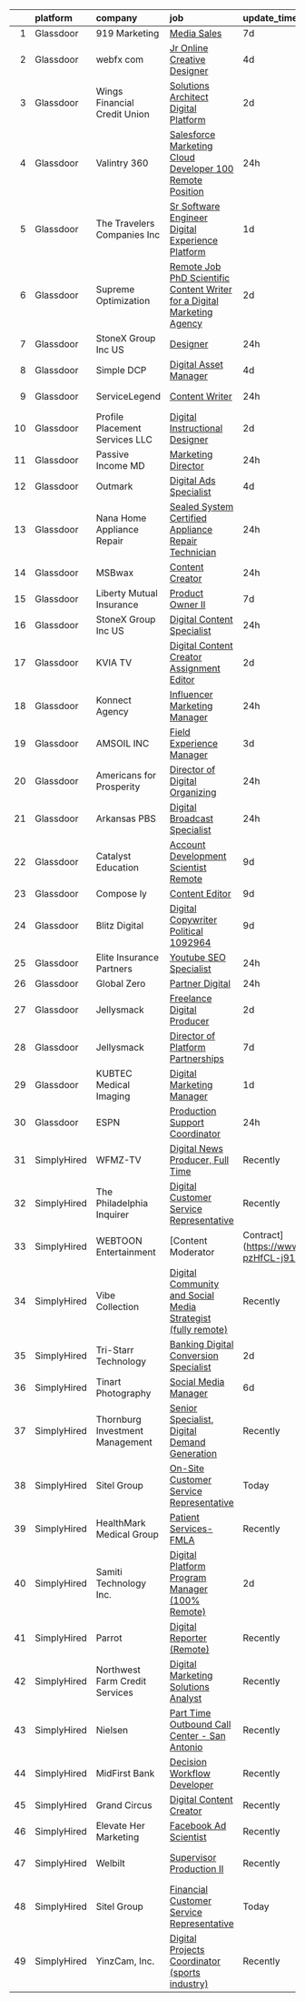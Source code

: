 

|    | platform    | company                         | job                                                                                                                                                                                                                                                                                                                                                                                                                                                                                                                                                                                                                                                                                                                                                                                                                                                                                                                                                                                                                                                                                                                                                                                                                                                                                                                                                                                                                                                                                                                                                                                                                                                                   | update_time   | location                     |
|---:|:------------|:--------------------------------|:----------------------------------------------------------------------------------------------------------------------------------------------------------------------------------------------------------------------------------------------------------------------------------------------------------------------------------------------------------------------------------------------------------------------------------------------------------------------------------------------------------------------------------------------------------------------------------------------------------------------------------------------------------------------------------------------------------------------------------------------------------------------------------------------------------------------------------------------------------------------------------------------------------------------------------------------------------------------------------------------------------------------------------------------------------------------------------------------------------------------------------------------------------------------------------------------------------------------------------------------------------------------------------------------------------------------------------------------------------------------------------------------------------------------------------------------------------------------------------------------------------------------------------------------------------------------------------------------------------------------------------------------------------------------|:--------------|:-----------------------------|
|  1 | Glassdoor   | 919 Marketing                   | [Media Sales](https://www.glassdoor.com/partner/jobListing.htm?pos=128&ao=1110586&s=58&guid=0000018205c5a363b2461792de13aded&src=GD_JOB_AD&t=SR&vt=w&ea=1&cs=1_74c4a0df&cb=1657954215739&jobListingId=1007993236521&cpc=56632219D727AB75&jrtk=3-0-1g82sb9502goa001-1g82sb95hii3l800-bbad91c38b39635e--6NYlbfkN0AS3oPsAAmCngCu4U51_2RxXyfS7TdWOFtWPOafNW52I1dNdvLakPxsxS0Yj2zdtRhxHPKvY5VZDkdcBQNDTcPVaEsJe9csTx-gLV6NcSXXzcVXQrJxSOIzJDvjY8IMbV_wEtzCKVCCtbTNnImvsIH6VRNDqxA9TLr6efQbX3vRYwa8otu0oOQbwzZmEwZDj3BBLe1btzomhXCc75EpfP--Xts9NmwcUgx7nRM6F02q88_0O6PYTz3C5H8fCsHMcJ7et720un0DZmIxDACBuv86-FY96HJkq7JHkwvdTbQ51fkCBImX4H8eB8XXqqWwL6IZU2IRiX-1C6l3KFmfyOCa1mnC-QlKWKI-QqU-htu20RWVi1PbrA9hsmq2VUaXz4JqVK-Xkyf8ekoeC9d_ZTYszqMei-vkZXAWsifL5LASexibY4WF-WZluRiSu16Gok9p4nJEr0b4XZy1WHsSw6GB-cNp9ihCs4w4Xc8s31vm4BS7SsCJM9pi)                                                                                                                                                                                                                                                                                                                                                                                                                                                                                                                                                                                                                                                                                                                                                                                                                                | 7d            | Remote                       |
|  2 | Glassdoor   | webfx com                       | [Jr  Online Creative Designer](https://www.glassdoor.com/partner/jobListing.htm?pos=122&ao=1110586&s=58&guid=0000018205c5a363b2461792de13aded&src=GD_JOB_AD&t=SR&vt=w&ea=1&cs=1_6a317199&cb=1657954215738&jobListingId=1007998523752&cpc=EE7F0D06914A6BE7&jrtk=3-0-1g82sb9502goa001-1g82sb95hii3l800-e3a07e991e3ec309--6NYlbfkN0AA3uNcJ0aeXBAdVd1dUlJvZjHaUXbbC2QUFGJChoFW7xEU327m6es56oflZv-QfBizUJg4GGt5ywcxHip9vEFmnpvEvc6sXWg7ijt1_lVPhx0CSekweNqP21eod5xNQSR5Fy2hfkrfXdJbI2o6SRZK7DOllkYUDO-mEILuesP9HP5zjy-6AZOLt2uK8ykhXyq1gTTd6wznmnkOiIRJd_ZZzfxzDj6-jT4FuK6yQzB2diEkErqFNMb0G25k61SgbsqZKRlm0T-Zlk0AV-AqolEU0rIa4DYVdYg5uykpFncKol_SZzMvj4K0ulbYFgR5NHRD9vXzcRyqBgysc5AigULR6wjnwCINn7aj7RQvc930i9cObqf_9Pqm2ZTorW1YiGA1q_mHBxAxBsjy14V3qJXNPEbw2Wl1rwGq8NftmcY2H4wix2bqcIBdhgQTphpHr8rwLWb59wmn0JkKWgxGKSdt5srDYXR8_Z-5K8pdQ9D2POzTQ4KQy3FBTWj5YNVtqgV3I4GATv4chdZIpyRcY44Nbnkx7AC5_XjRR2oEBNNz7LzyvlfZvT_FwmalzkUBb_w%3D)                                                                                                                                                                                                                                                                                                                                                                                                                                                                                                                                                                                                                                                                                                                                 | 4d            | Harrisburg, PA               |
|  3 | Glassdoor   | Wings Financial Credit Union    | [Solutions Architect  Digital Platform ](https://www.glassdoor.com/partner/jobListing.htm?pos=101&ao=1110586&s=58&guid=0000018205c5a363b2461792de13aded&src=GD_JOB_AD&t=SR&vt=w&cs=1_ccb1a21a&cb=1657954215733&jobListingId=1008002687645&cpc=C323FFEC8BC2DC74&jrtk=3-0-1g82sb9502goa001-1g82sb95hii3l800-3fc35ec95503f3a2--6NYlbfkN0CjEftsIph-AHDJx-SL2XnXxVuHl7SdcUqu9izXBV9rO0o9QHMagPu7BLsYPJ3QfBFBNSru1wfgUfGjdZbkqvg2J5U5JW65E03FuwfPk26rpbKCiTNRE9VYCd_3jVZgWsZQfAfpRnaOyFP6_DsQgPHsvwMEcxIoZGuQ9NhAs8r3duw3paOgHtWTM1VfZfFWW207lBAwozI9X2sOvJsdqHV7DIGGqB-V9l6xUudggUqzeAcza7dExSiHgn3NUmV9JDq5kAl0MXpXraV0HvoXD_xKuI85DvOEzcssgidQ7TUTRmLzVDIQ93rk7BPk0S8eNLpasDOGUJAugsR-mGZKXK2rp0qkCrbzQvRZ2i0bHo2OPhj3xwX-3yVmSn06Trb5U6TIc8OVMGzLB52pYQFSyWPfzzMCJG1NDG9_6MJ-C3xKhL78dVdMYUl079atcJ7SUIa46eihb3yAOfc64d-10EzEAY3a46K1J6Y4AZbtoahQRDpFACHBo6UKw0c3b7dL2Z2FISHzexnXUhWb939Crq9huNzMWA6Z6NhH7d5w2iZ18xnE3woUXyY2WmGJIwK5QgR2xi9DRSPn-fghqyVI7biF6pX267kt_k65snM9W2kuuqWmC22WkqcLho2O95ymlyKWcFL3M9nrUzLfwO_60-3ecMOjqPhlsV_AXaq8OZ9McbI-deUcNAvxr8QTMa4Pj_39HmnqlD_L3Dh6Hr6gjhFoAhPQ--fQ1qbRiUbPdjT4SftCHaCFbirCSIcJTRiLFkaBbc8Oe2ug4LTHvJvABQ0h)                                                                                                                                                                                                                                                                                                                                                                                                                                                                                                          | 2d            | Apple Valley, MN             |
|  4 | Glassdoor   | Valintry 360                    | [Salesforce Marketing Cloud Developer  100   Remote Position ](https://www.glassdoor.com/partner/jobListing.htm?pos=112&ao=1110586&s=58&guid=0000018205c5a363b2461792de13aded&src=GD_JOB_AD&t=SR&vt=w&ea=1&cs=1_a19e276b&cb=1657954215735&jobListingId=1008009132273&cpc=C90BE282B3FA86B5&jrtk=3-0-1g82sb9502goa001-1g82sb95hii3l800-c039d49127bb8eae--6NYlbfkN0BzZvFdfx2slmwVakgIPwFmkLjo_9C6eRO4zaxDL-pFV-J_pE9KxCFSJg5BPBljY31RXX-TLWMvdz4buBNdy4JtvOrrwknS15vzbqmFKD4mB0z05h3aBN21PqeIwiKThUWI4fodWmui3NVU_-Lwo0wStRJESai8D_5W0nBP6XI9BEaaf4fGRv2BS82W2-xlpF-JXjqv73HZkhisG2kUivnR2tfrnzJfRsClN8eAeo6j98IGm1-iOgY2HlOoF-hxfSb8Rs-Cc4uBX8jX_4fw1LGcrLwGxtY81tp8_NMDmdU9SFyifGFhKxsFg0C97Q2um4A7dYRt1AudvLdhLqmKAaWFljauDdvZnPurDPPQX-fNIXlPAod6yPglLScy_FOoQpcRKv6X0jMmUUiejt8_0IjKIQ4DWEK1VSW0TM3Jum3nCd7dQHRQ4s0tLqnxNOmIZKfdFpXF5pSrah4mgrmsuzHjJFxIBErD9VrBrDVNv5SDD_vu1JWnlkjSn5Fqnzw-HbZvEyzupXHuaVcKFl7Q-Nv1nNfEGd29XqEc6imPbXfYMLEREbW2Q3hUREvwAYupM-zr28-S-rKHDOvNYSE5R6sMoLRv0zQlxIfqMGvYlmxLgb0jnjTY9ecvqAnC_T4fTBaEK3zSDDEpVo_IJ-0jWUTvbVGYFt6O6U-W-Lwj6wOin-ybRTlg9KeISO8dpCaVRUjLmFW8uTLzYlX-1JRvbYzHneDiPT-juOzuBmM2Yv6K1_pMQd4EP-HA9iEYbuB_Nrau3fZW1am53jG1OuT6tjuWlkEE2mbV6PoFiwXrRMkJlkhEfFpSkPqvmvNnyiJpZrItMqb2sIVwrECh-uMWogOWSRQaZb54WDezVhBikYivBEnOS271Vjy7hIHZOa51rbf4cPw6IynWsZ1VlacVZ1T84sZskn2qV_FMxNr1pC_J-O1z50aTT7uXk_N4zNBVcCphZwZPPdA62qHtL0m1Hs0BRQnernvKTR8hRqPDbHSb9RBvc2FL3cAc2D81KPBHF1_amFuMGtg7kbhX-YtQeDBAgAOEczSgMnTly2Tk1jeOynF1Omk8UM8Kfluyqu_IwY34rkeYzfI8BxIUI-WbJhpWXtmgFfPzQ04jT8xWowUC8ERkYAPv-LdwP77RG7X5O8myei34VIxaUKDENNJrmWp4OSZBChHdEDLAYTx-B6NbizdAr1FjDDoIluYUwJFoJ5pp16K0OuWtolAJgX6nPJbUvpGFGqjrUsg%3D) | 24h           | Winter Park, FL              |
|  5 | Glassdoor   | The Travelers Companies  Inc    | [Sr  Software Engineer   Digital Experience Platform](https://www.glassdoor.com/partner/jobListing.htm?pos=123&ao=1110586&s=58&guid=0000018205c5a363b2461792de13aded&src=GD_JOB_AD&t=SR&vt=w&cs=1_d0e16f9d&cb=1657954215738&jobListingId=1008006234197&cpc=4050D81B60456B41&jrtk=3-0-1g82sb9502goa001-1g82sb95hii3l800-28259ad498497d4a--6NYlbfkN0DwhCR4mE7Dx-CLhz4PI5BhfvPze6ywMzhMsBH5psjCE2akgMDjbc7mgQRF-OO2fE7kcxAGZjI-F4x3oAXgxqFBgKYs5irCU4SSognJkN6Y97C1B2ahDoXl4QAcSL-Nsn1U-LZcBb-1mWcnDYhk_r4N_L4N1mGz1IBpeuKCrYK7WQCmzseCjbiYksSrvfIV5QBRD9ImL2NCpqh77j9yHTMaF8hKpuFsQBI260P0uJWGPcHXCOmRYtM15uwzmzV3XjW9WhEB4wcP8kaMSnUHzfFnsFV5ttFw7ZB0QUKBHQGg1ChlEqma6CB0dar0rY3boLGLx8CF0mk9Zmgl7P_5pQ8NP7hJ6iZEUgqa6RzCfL3ifVZToQjoSuJEjVjLy1j_wJwxkhZPqWL9NUDdww8n3EOydH6t0Ok8Lbb20VhoAKetdoGMhhG0GqptOTeSzn9TGuQwn15Cd3rTBm-hN5OHoA1qEe1DFjIYPPxDwW1WVbqYMC12GZWNr0QmIm2gLq9M5OgJt-8oRm6HTgPObVmS6kR6lv5y-d8lewxSfZKvrAAgmjzylZ2WABPUlkCghdAUgOnk1A2M1E7jIznaUP94fSmVnpiwciURepk8LdqiCSuzQvzPaKUmg7sI)                                                                                                                                                                                                                                                                                                                                                                                                                                                                                                                                                                                                                                                             | 1d            | Hartford, CT                 |
|  6 | Glassdoor   | Supreme Optimization            | [Remote Job   PhD Scientific Content Writer for a Digital Marketing Agency](https://www.glassdoor.com/partner/jobListing.htm?pos=109&ao=1110586&s=58&guid=0000018205c5a363b2461792de13aded&src=GD_JOB_AD&t=SR&vt=w&ea=1&cs=1_ff6ed925&cb=1657954215735&jobListingId=1008002805170&cpc=3164FDD6030E246B&jrtk=3-0-1g82sb9502goa001-1g82sb95hii3l800-4abc64e4222bf00c--6NYlbfkN0DBruE_ozMkXjqvMqXXIy0UY5rmx25JyjThmVrPC-mmcgzEZ2mqvJhSJsshn7ihYWI4h50FtHfH0rMDcDMgITGYUZjkE7BzNHxWSpBPjrTHLfgin55zMjOdu6e4L9E9Qe9mM6prIQmTo6AbidRy1iOm0VJ5Sjg7Vgd2qYAgTnJAEJKnJGDeuRvJ7zun4fPbZr7nehB-0yo-Uz4oiHedEcCgSOoN9FLUALGMujpoE75C1JdKvyN_gb60ojAe7Wz6C9OzOFwQhpRgpwro_TnhCVkoRGb36Cdqbs4bmYGeYXae5UJIZTpu2dOp1v6s9z3Y6MC5_Ry0bxDYoDybU52BaEPu85JqlsyWsD6qsIe-bJqfSeNd1BRFb8BVWanJSMFdGJgFZ7EzwQL6s_MF1m62JxtuRvjfwMTsb2Qu1zT0GA9C0Hcs3Ew2P2gO-jfhVgT8hoxbB6v9zFD_4esBzyVHvyQhwfbbF2-LOGRaJWn8f3-yz-HNVJYIbtRsC65WUlTbTNo4GOLdLwxGtg%3D%3D)                                                                                                                                                                                                                                                                                                                                                                                                                                                                                                                                                                                                                                                                                                                                      | 2d            | Remote                       |
|  7 | Glassdoor   | StoneX Group Inc  US            | [Designer](https://www.glassdoor.com/partner/jobListing.htm?pos=105&ao=1110586&s=58&guid=0000018205c5a363b2461792de13aded&src=GD_JOB_AD&t=SR&vt=w&cs=1_103dfc0c&cb=1657954215734&jobListingId=1008007366621&cpc=678FF63AF7ACCB7E&jrtk=3-0-1g82sb9502goa001-1g82sb95hii3l800-4778e83600432297--6NYlbfkN0BqEd8mKcsxVSLwRidLi-ap7Ff7gFSDy4wIMcyIZERRBLJc4cm9vnSAREG_ITkUyw4gIWKx3so3sV3Y0LRcEcFoy-qx_bS4PxiriGBubHgJdB5tV-ra3STuRoZPKS-tofg6NxPSfU4Dmm6xPiBHgtHW1WBRojqP-VSjvwjf5BEKl8UNVyN5wk8OwHU1_tixSEY2ZjrWnSEYlg9n17jnmNJfk9zR73wscJy7Q4xFLmHF80oe7aPy5h91Vf8kmE1zhAc0QMXOnJt2Tg-9mfbrJZon9UtWaKv0xvsZP4pV7HckhwfGE0qapAZCV2ITOK02t8seZBGICmuL8Y9lxez7g8tyCESMj4OzWS9KD6L2WuZIUn6G_Aqv7yFbxfVPXdbuR7KCKfwt443xz7IZh61iYhnRuOG7374Rp4AbJ1l9I0Kfy8VjvE3s86olU1Ja4t8As9Vjo3VOC1uUh86N0fQXCgss8Wu7MYG1HlNqqt3hhrIHj4AzSkqhaAhlXM07HkvxyLMTHNPRoEtXSJVsyM0Vyo4V56G8qr0VTIZKYVNItnnQtRE3rv_VR-Wk)                                                                                                                                                                                                                                                                                                                                                                                                                                                                                                                                                                                                                                                                                                                                                                        | 24h           | Chicago, IL                  |
|  8 | Glassdoor   | Simple DCP                      | [Digital Asset Manager](https://www.glassdoor.com/partner/jobListing.htm?pos=120&ao=1110586&s=58&guid=0000018205c5a363b2461792de13aded&src=GD_JOB_AD&t=SR&vt=w&ea=1&cs=1_3b81256a&cb=1657954215737&jobListingId=1007998247291&cpc=9EDA28EADF1DF7F0&jrtk=3-0-1g82sb9502goa001-1g82sb95hii3l800-c6f8b91d713e90af--6NYlbfkN0AO-lx13pzomzdSppJUWL3QXsQT8oyFk4U4LWH8QC50CrDq5yYFSZNdWId8jbQtMlbVbo_EK_1afLX7xA1sJqyxhdfRDcaimUexaMld94JKpHGMu28FtHkqZ310lOEfQ_oG-W31q04gVcc97Xl2A5gGpxikBx8OTmpGfrhxO8iFK5-aPcRRVjEIljVqIvS9IRnyXQbTBwL5KIZKM2ZYYRkx2TwTmW9hYe0U7xprLI_OGlHsKKSdyDG_K7GHGj_h2-hgy7aM32K-xOrfYc_cFi1HcCWWu5-4pGtUM5-sVWA4P1YYtAWcUmL-PGWuNuWEe5BV77jMm4WwHWzJUIOdD6JbmeyWrasjhYr6Y-2tLCIlFDe40wFxnBY6j1eXCHRty48v3bcvino5iveZGP84LP-VhiY4Q7SMvcGyHFhahoAw7bpFb8hjaMHeO_ffvZoIUOiU-TxIeHag9IWRdcmfuU37fylZewgDyjzEM7mxyzE3daoZaNrpT5QIs1A_Fm2P69I%3D)                                                                                                                                                                                                                                                                                                                                                                                                                                                                                                                                                                                                                                                                                                                                                                                                        | 4d            | Burbank, CA                  |
|  9 | Glassdoor   | ServiceLegend                   | [Content Writer](https://www.glassdoor.com/partner/jobListing.htm?pos=114&ao=1110586&s=58&guid=0000018205c5a363b2461792de13aded&src=GD_JOB_AD&t=SR&vt=w&ea=1&cs=1_7add5b1c&cb=1657954215736&jobListingId=1008009035878&cpc=03F67E1B243A1AE3&jrtk=3-0-1g82sb9502goa001-1g82sb95hii3l800-be3b33750ff83e9c--6NYlbfkN0Dx3r3E47sSe5bB3PIy1uzBZvlB7xy2NhfhZMlxQTsxrEt812ZvUaCFAduMRyEQv2i_cVcMck0hTm1xwgqOo3127zeBIaKtuaTdg_gZQeALnJDDitdHxfHpqHqcmC3oTaeza5ZNdox2sIeP_70Z4FMaq537aOQ8xmgCWvVCrKC5JzBnpAhJ8R9lZPVWzeifWAuKdoSexKP7bKqPhjWycQE2URrgiJ0_1DVD4Quqb4MPicFB6qRyDg01-P5m9WZZVCUNTAPflBuOvmMYWr_RD_9QFyuOwGWXBxYPnKggtLSnOMwi4w2ksVnOk8m-R6hjmPt5RgWKp7OPjpdjG4HE3WSoEOqPPFqTQuTefrGYYN4jZsE37yd19BLFdoNSnWNJw6TqT4s02nh_36l1fzcEnQCACjqyy9h2Vgej2_bLnnD6IRztkb9WYaBMRJTjCjRYOVFMz00Nt5A6Uto_C3ohx43KN_DLfsGazfvCBS-VY3nS6u9r8wAOveyzVh7NRJ6VxFHBovoNOYm01Q%3D%3D)                                                                                                                                                                                                                                                                                                                                                                                                                                                                                                                                                                                                                                                                                                                                                                                                 | 24h           | Phoenix, AZ                  |
| 10 | Glassdoor   | Profile Placement Services  LLC | [Digital Instructional Designer](https://www.glassdoor.com/partner/jobListing.htm?pos=113&ao=1110586&s=58&guid=0000018205c5a363b2461792de13aded&src=GD_JOB_AD&t=SR&vt=w&cs=1_e7df49aa&cb=1657954215735&jobListingId=1008003138507&cpc=66625C18893C0C14&jrtk=3-0-1g82sb9502goa001-1g82sb95hii3l800-0f4dccc4c7324613--6NYlbfkN0AB9QmTA0CCjNV0D_cA_rQfbQIKI-slyn3CIlmX3zDlnnooLjaoArZqjXIJKtppNx8RB8kFzjqeSzRFpd3YI4VitBaK3BJCoOgpXt06cFXR342onJG9yUmr-ZvSa_f8NuhDp9yS4OUAt3iGnioCJFeEZUfgzc39Ox0tQHC_Rz2anURQdn0OEYIkEtQRLTh95jz1fsqnGz6QJR6Rbc-u87djsvQei-hssZTDcmy7Ifdkiy3nzMEpSweYNZ1Uvwz2iLxt-SdCMQmdHt2xh5u0v66LGfRf9I403ZFuczdzCCZI1zr0LfUyLyWXoIbre1XCXZP543fVMy9NjgTsaLK8R-3PiZJPjKG_EZufam0pOQSgrpouS3ukgDo2uB--1CtAmlDlGbbwCAiHxD-Q0Nke_FxxbvGZL_dhL4X8l33nZMaostcSoYM0nFNXZiyi4c-AwBJsNhYaOlbQwWfEwOY0JNvf99EZ6beJpfiQu5XFvKLoTpi3A1LzK9knUnsUZN8vDQjllI1dkwlHspntvaLeWrzkrg3KP6514s5leV7JhWVNIcGUqlPVI3j-)                                                                                                                                                                                                                                                                                                                                                                                                                                                                                                                                                                                                                                                                                                                                                  | 2d            | Richmond, VA                 |
| 11 | Glassdoor   | Passive Income MD               | [Marketing Director](https://www.glassdoor.com/partner/jobListing.htm?pos=129&ao=1110586&s=58&guid=0000018205c5a363b2461792de13aded&src=GD_JOB_AD&t=SR&vt=w&cs=1_63f2e81f&cb=1657954215738&jobListingId=1008008314832&cpc=883DC43018083D9A&jrtk=3-0-1g82sb9502goa001-1g82sb95hii3l800-63ec3a84d29b8875--6NYlbfkN0BX5PKiVrmNBBso6678QK_086ZhDmKmBIY1CZ6bbrZCM2hzmNSylKuipH1xodZYLfDhJmtKv4cPv5GQcMf04jISeLaxJYGh47YG1yvpW8_z9C3D2Rm8Ov5SCFvHG6I8q_AO85SYjO8L3tfSdsgcnp7TUoPGj0FrA7rlflm4TAfHpDbUP5OsfQvSM5xVNYNN3gN6fJIWHecGK03w2aD1kAxQgbvjC7UcKAdxavz8OHcYQEsnSghOKlm1hZp0OaYT1Zz8Bo948i7GVEONNmZhwIyL6HpcKuklwKgy7NYwNk4m3hfs28R7ceS-u2ac3KUNIArb1X6Nw83DcRcbwiDMPtRHmyfnYZcnJKF2D5QjdmnajHEU4i6h7liI59Ob4CwXasvcZ9nkH7DwdqwiRScg64EreZFmXghGSdKRs-FUM6IRACX1GKWP1Iyo7EcNgW_B806b9IjLRNUES871iwS4AMp24EPxY3hYfsqLtcpdPO8CbHl4ayqLuiCE)                                                                                                                                                                                                                                                                                                                                                                                                                                                                                                                                                                                                                                                                                                                                                                                                                              | 24h           | Remote                       |
| 12 | Glassdoor   | Outmark                         | [Digital Ads Specialist](https://www.glassdoor.com/partner/jobListing.htm?pos=107&ao=1110586&s=58&guid=0000018205c5a363b2461792de13aded&src=GD_JOB_AD&t=SR&vt=w&ea=1&cs=1_75efa070&cb=1657954215734&jobListingId=1007998399623&cpc=9C938E8DE9AD6C02&jrtk=3-0-1g82sb9502goa001-1g82sb95hii3l800-078cc6aff1a05439--6NYlbfkN0DLxniXb9xd09bch3T7EymxCrgj1jiT2kSu__xrmi42oF6tRRjGLgy9l6KUAWHZ2Kiudaks_OpRTSZhkWRhypofMz7W3PcKAojN-_yDYJF7BYu5zldexd2s6db7mR2K3-LeLzpa1b2fkmkA92E31LH3TuTYW-VkCD6YE9bViQPhxOQhqkXbOwXYac7XQI2HNOj1yicJek4QxzTfrRsxAAOBaE_Bi4XIZ8eoJ-EzPVnJo4Y_o35RKztXl9NWA7JGrIfdNWtOZa5tgAUBth-yiIWlhL36T97vII1fYfQt7XntbFzG3qIUE_nNpg_Ov64d9foErvA1Hly46B0AjtsuUz9gX8b93cOXMMAvNCpWkpwaYT30WbCYaRh8kRa_ZB9XTH7t6cHMKT0-Ugl85VyROPgc7KiNNWsDCHhh7wwGxqw6BCRUmnhkPqwqYUWW53DtsalIdkLrj1O73plSOAzlKcIfvcbw64i9zmZRK1SDt0-VVyzhesjFdbtn5e-6D6SCXZRiUjEzDg2pdQ%3D%3D)                                                                                                                                                                                                                                                                                                                                                                                                                                                                                                                                                                                                                                                                                                                                                                                         | 4d            | Issaquah, WA                 |
| 13 | Glassdoor   | Nana Home Appliance Repair      | [Sealed System Certified Appliance Repair Technician](https://www.glassdoor.com/partner/jobListing.htm?pos=110&ao=1110586&s=58&guid=0000018205c5a363b2461792de13aded&src=GD_JOB_AD&t=SR&vt=w&ea=1&cs=1_eb71ced0&cb=1657954215735&jobListingId=1008008187176&cpc=2DE7B0AC004BDF9C&jrtk=3-0-1g82sb9502goa001-1g82sb95hii3l800-f52cd287f0990e33--6NYlbfkN0AyL5axQEO0rPjN3l9cGUG6e3AX_DvWsO5Phxz2OOCCPINyLQupmvq_3CwtkYUgQbSVUUvXd8oexBZ2XvQL1G6DO6MWTJPZhE4gpLp9CsKqob-YVSjcL3TProWiPTsRo2G9XaTqzQIBQyH17V2AjZKLUAkU9e4esZlicH8rCpaSzVZXtL0kGdSdHy8gWfaSzAIv5Tuvg7Ds41ySMpIk3mOlpppFU3VYcMWkuhJrTmYQLVocVnp18BZGaMUEv7thlu_5p5OpQIhRy3XZjZFO4y6fOeKfhvU3l3wDSRfMttKiT33gM0rzcsjl6Ffb-87h2Ig7PszS0LMw2ikpTqcm6CtJPaTNbc-4m8U47G47aa8wet4jITuWfFKlbLx3u9qAEmI0AzianlD5XU-ZZzmn2zaI06LSe8CPMb9-g7Hw9IoJ-6EQ9k8d00vUdwIo0Uo3S9nptSzFVUJMsMIcvYeTbD5SMVyb40CZk8wM_SQ7zPVUOYxblNtmHWASESPjGAme2i7ZRDmqvK78NA%3D%3D)                                                                                                                                                                                                                                                                                                                                                                                                                                                                                                                                                                                                                                                                                                                                                            | 24h           | Orlando, FL                  |
| 14 | Glassdoor   | MSBwax                          | [Content Creator](https://www.glassdoor.com/partner/jobListing.htm?pos=125&ao=1110586&s=58&guid=0000018205c5a363b2461792de13aded&src=GD_JOB_AD&t=SR&vt=w&ea=1&cs=1_87ce3ab0&cb=1657954215738&jobListingId=1008008638408&cpc=9952A63AB06E78AD&jrtk=3-0-1g82sb9502goa001-1g82sb95hii3l800-0872d5e01873edfa--6NYlbfkN0Cp_WSJKd_Pz82imZmURPbhd3kYBsiZi4lpMLOH6vOlLB5QJzcTWsZlYXSorkE7HsD-wJQ41Fz__OuqJjhi-1jNOVIGEtqf_UznBgipe2lAWTl-KSGScEZBVL5Da_D06QD-wHm5I0kMdx0ihd2IhuxA6x8cITiCk9FKkhSCjlWBQeGVz9SkHMzHzDG67CS1QEmpAxeeOmbJ25JahVLLShDxV2TDMoz8gL9BWKPc4jwKeuPsA2OWNvKXk98nPZcyZaXrmY9D4H1nU7lPWkjQ0MUyaOSIOkECOL2vYqLCi_5cli-JnhGl4VlPhkky6AR6jBz2-mNhrr30zlbAcL0nKGqkmedMc5JYprxuQfl5vzwzUMfWufIgRFiNjDVe5JerZTFd-F2jpU5JCmscYLmvOeC0PHMG7rJZpVRquFsr6KI3OxCXqi-gL5dmvpnl0kAkp5o1l2Sr27CoQFoDSzB5ysDeqHwy51H5zmN7nO6JFnlxNEDSd8OwOPrevhVaf1NS5Y8%3D)                                                                                                                                                                                                                                                                                                                                                                                                                                                                                                                                                                                                                                                                                                                                                                                                              | 24h           | Scottsdale, AZ               |
| 15 | Glassdoor   | Liberty Mutual Insurance        | [Product Owner II](https://www.glassdoor.com/partner/jobListing.htm?pos=124&ao=1110586&s=58&guid=0000018205c5a363b2461792de13aded&src=GD_JOB_AD&t=SR&vt=w&cs=1_ba3c4930&cb=1657954215738&jobListingId=1007993634260&cpc=7E69D0A57279CD4B&jrtk=3-0-1g82sb9502goa001-1g82sb95hii3l800-a9e3636f5143c818--6NYlbfkN0D19kSVUiNzG2UWy1lRGehFMusHrHGUl8ru40ax50wmt-THYVDVXiQ1RxehNPznEJFEsLz421Hjm0DUTmJYUzjYgRizkgIyeCZjhcVtUlnf3Z6Pt-Ury_BzmWU8aAubR1_S-vJNmYapMrjYAPiSML1knw4B_J7Y_1NCAdsUVB3t26wijcqPUSfdoioKXEi_wayeSuYawySECrDzULqUrlYWqn9j_CKmKRAV49WTM7L6OsdwhH48iF8Wdc01PjHl0n0pXwNmu22pHU5Ov0aeg5TFbSLD5a8Xw8ijJIOqT6SeFM95rZ6f-TFJMucK_OfPkJUv4G_lot4rhoB9h5mzzh4IJEqp4vraliu5torNAxk91nzjh6dPicoMqOAByVwzzvqDXif0IJrOnCg643GDQxBTx9-iioVkpLixVzWm0qHJXS-6Q0fvjPN6TxSMVQ43KSZbzimCY9B7yM1TPDL7XlISiTnz2DpASbEe2MRSOjhELWq5YSVb0gsQlcb7u4QRoeTDnfEXOJSMrPWT1CVRqdCJawCccQX84IwRg2ZxqNwxhFx9_aT826ht_cVBZFl2caovUFFQcdEjS5Q7e25LBoNC0Vg_49eGDzaGSo30S-_SKpS4ymOX1x5K)                                                                                                                                                                                                                                                                                                                                                                                                                                                                                                                                                                                                                                                                                                | 7d            | Remote                       |
| 16 | Glassdoor   | StoneX Group Inc  US            | [Digital Content Specialist](https://www.glassdoor.com/partner/jobListing.htm?pos=104&ao=1110586&s=58&guid=0000018205c5a363b2461792de13aded&src=GD_JOB_AD&t=SR&vt=w&cs=1_53b94dad&cb=1657954215733&jobListingId=1008007366808&cpc=48866614B099111A&jrtk=3-0-1g82sb9502goa001-1g82sb95hii3l800-c184d62e9908615f--6NYlbfkN0BqEd8mKcsxVSLwRidLi-ap7Ff7gFSDy4wIMcyIZERRBLJc4cm9vnSAREG_ITkUyw4gIWKx3so3sTUJJET4N1LzS5qBPEE36TIs0Ua1d_sOLH7mqIxwTx6hpKzpMg3Vrhm1K62Ch3T3K_dmM1FT4AsbOxnkOIBXzdbDSO11QXyaNtTXSj51NIHBZqIKxgesgs6m10BnXaSbVf1dZxhJU_D_TLWyVzAG7zhFvLhzxcocewYeF8-DzMrmiLhs_Lcw7hly-cjUMtW8F6zseDMqxLVWSjfIR0LrgONKzzS8D1H5kpq1rNa8NolegUFNt-jXtF5jpoglx_0Yg_4mA2mtvGZSm9YYHmvR7xWAd1w2I910zOCXG_sRQu-T9WUAogCYeZZ88uiu43SxdsA6ya4Exw5mh-j55KCVIs8eWkZkIgQKyMGzXD38U2D7OhWcULpk3bTOE3aBI-MnbzNPw1iRRM0vtndd9Dh4-mqcn4DKb91RLfmF0TJEpmVVviyLqf0ZEkON1N4ogxhHWv3VPX5-uo8N5aFEi6yaSzPVa1yAGe_DJwHQgyopIotJ)                                                                                                                                                                                                                                                                                                                                                                                                                                                                                                                                                                                                                                                                                                                                                      | 24h           | Chicago, IL                  |
| 17 | Glassdoor   | KVIA TV                         | [Digital Content Creator Assignment Editor](https://www.glassdoor.com/partner/jobListing.htm?pos=115&ao=1110586&s=58&guid=0000018205c5a363b2461792de13aded&src=GD_JOB_AD&t=SR&vt=w&ea=1&cs=1_6d195d8e&cb=1657954215736&jobListingId=1008002609328&cpc=923E3B470662C757&jrtk=3-0-1g82sb9502goa001-1g82sb95hii3l800-ce2896ceba040fdc--6NYlbfkN0CDcebKYmGCBw2MRaPlFK6bMvFxqIFP985VF-V2-r2a5j1Pc_Mt6EINNeu_uUCD-dqoYxMFzM_GcCR6AD4jeInfsZBkBgwVx-fodUB7zUqQWCzlnNH2PQNhKmVWBd1-aMA33eEblkMpX9WGwtp-ZD14taMN6zijVA-Ip2PL2irEFVwNuBjKIymFdNoiD2e2XLXFdfJHLSrvEJnjHWepgNZcsQ-4QD4Xybbih7n12rwxplNCFIfhwF7tB_6Cr3dzXYCdUXGRY4thojUTJhISL7x6IxCy4L0gFfx4iH4Ym8kcYvMG4EVDT_urO8MmLOzrxbjZcOxw7ZoPJ6Xc-W8KFOaQbEI10FTPYsNkLOsStErgbkOJh8Y6bD2eHZoAOF_K2rDLP20W0sg3Oj7LwtXIXTKmk-z2f0WGilfPNUa7pR0pijBoOLbx5WT-_RCvqRdIKd07rEe01Pnv2cKLB6b_I_b2P5az9mLO9GngwxKw0V209viYj5I0xHiMv_jP9ALmUGK2Glb5Nsb5qQ%3D%3D)                                                                                                                                                                                                                                                                                                                                                                                                                                                                                                                                                                                                                                                                                                                                                                      | 2d            | El Paso, TX                  |
| 18 | Glassdoor   | Konnect Agency                  | [Influencer Marketing Manager](https://www.glassdoor.com/partner/jobListing.htm?pos=130&ao=1110586&s=58&guid=0000018205c5a363b2461792de13aded&src=GD_JOB_AD&t=SR&vt=w&ea=1&cs=1_6a6a44c4&cb=1657954215739&jobListingId=1008007898542&cpc=AF1E4A3695F490BE&jrtk=3-0-1g82sb9502goa001-1g82sb95hii3l800-c9b0c73b85343789--6NYlbfkN0A-7AasZqH9Qn1Anb5-SGr1cEoKuvdHr_Nh2LwbaEhTGJGcV9CkWOu1jhBm-PfjLclG1mehBXNU3R8QuWODhVKNsvOoX8jDp3iADoL821k6Sr7AjIDvQiFIjd2F9LW2Q6N2j7Kr3_TDHLm8kscPTpAc3nMTlaXj9dl6lGoqtvnhfVtYLLLRubimz7luRSn9HdEnuDWylT4owdlpo_WWJrDUfmEF3kVrqODhEYoSxGs-D1x-A3joDza07IpxAXoqYmXdVUUclMsgel11C-lmtZi0z4za1NVs49fAtWM5w1i9eBkHJoPfrptnS8nXZDjegbSzFZI3VySz-IQba8-0JXZN2vl6JT8-JQbOv23R36PMcIvfAemrfuMVtk7RXAjwZ5jkzTxXoUMZHeH5bv9pNE9xebqm3xioot4KPnquF2kQaiRDGqcB7h2GUx7CoQwZ_eZX0bG03mku_mJLPmraiebmuW9YPwUGLiQ3yoRPVGEeBmYhkVTWMII-JH1nJrONoT0%3D)                                                                                                                                                                                                                                                                                                                                                                                                                                                                                                                                                                                                                                                                                                                                                                                                 | 24h           | Remote                       |
| 19 | Glassdoor   | AMSOIL INC                      | [Field Experience Manager](https://www.glassdoor.com/partner/jobListing.htm?pos=106&ao=1110586&s=58&guid=0000018205c5a363b2461792de13aded&src=GD_JOB_AD&t=SR&vt=w&cs=1_00757f8e&cb=1657954215734&jobListingId=1008000348515&cpc=10BFF6CCFC5AD8C2&jrtk=3-0-1g82sb9502goa001-1g82sb95hii3l800-6d6379448fb8a6d7--6NYlbfkN0BXyfTmmpYUqo3eHMVZzDxh1R4meBJLprwGqmkCfhw0ltxlWHroD5_LELPqZfNAC6kR3Hzb-0Xwp6e_szMTM0tzSU2BbC9WVlsv3Bstp4i1vfJywWm68tYn8OUPl0sCvm2XNNm3FCDEa4UoDOaICOlDxPddCYzMwEBLa0VdRlQFs_1047wpj9daJ-cPavH5EMVpUw57dq9WwURgrbj1uSLDes7tEjJKIAJNQoR1jXgTW_q1SGkqZjC7SucLZ389iAJpcNzLstUO_RVRTaZqIINdsNXPBXGXkiI-2hDB-l6FWbxCntGW28DGpeLs3yGxSqLQ2-FZ9qbvDKkpIFvcB1S7LbJwBXpPot_KHaJuXgcFMdbAreNcimdqJ8uM-ryJrRHEpJMSnHtCGjvYjV8t7oPIBSkR0YShe2-6cGzJeyq-mMaWeLGYptWzhm4zleA8PFrBmFfVe2WHeUBVilGT-_m37eR08LHmGXd9uRig5RRxSFoHmx2DxevKLHzLW299waE%3D)                                                                                                                                                                                                                                                                                                                                                                                                                                                                                                                                                                                                                                                                                                                                                                                                          | 3d            | Illinois                     |
| 20 | Glassdoor   | Americans for Prosperity        | [Director of Digital Organizing](https://www.glassdoor.com/partner/jobListing.htm?pos=102&ao=1110586&s=58&guid=0000018205c5a363b2461792de13aded&src=GD_JOB_AD&t=SR&vt=w&cs=1_fc10dfae&cb=1657954215733&jobListingId=1008008486372&cpc=E822E580FC71C721&jrtk=3-0-1g82sb9502goa001-1g82sb95hii3l800-a2750e2038fc9ab9--6NYlbfkN0ChwQUoDr1s8cOrlvDSSwNhqnMsVRfD_uSTKJ_PIOwwvgw_Pagt1ZxJIJuPVL-buAYepy7ZBzjcytoQkmkNwl91XPT__4roy07yij-LXrVYxH4ANbnNqb7WUjtkvzH_zZynwjBtVHnxWo6bE7SQqlj0rVNDXFo1vw5tgn_u7dDuE7Y4qSmeFQddOP7ZvxClLsWthyzmfxba82e2pZAIQYUJHbHzHwJzPxZIbcFl6S_xpvKIajvIhcnLlGaP2lWWxiCYtT7kIJiRc_cZTY18rYjtMl1ZMnte1OmuFKB3SEWovUh73z_SmjLw1IE3aKptvGL02nXLFFhI-RWaIZnTqHosQmRhTsbZ9F3an8voX10C4_LnOHJdQi4o0ZmknOKaC6FFHW1mkIBm0RNTbV9eLG0kehl7Igyu0rY-v6JcerA1s8bZEdj8L6yLweIgwIsTb3K_mlD_hn8xx8ZNG7jl8NZZQqK4KUtNiQKxyyVp7DUU-A%3D%3D)                                                                                                                                                                                                                                                                                                                                                                                                                                                                                                                                                                                                                                                                                                                                                                                                                      | 24h           | Arlington, VA                |
| 21 | Glassdoor   | Arkansas PBS                    | [Digital Broadcast Specialist](https://www.glassdoor.com/partner/jobListing.htm?pos=121&ao=1110586&s=58&guid=0000018205c5a363b2461792de13aded&src=GD_JOB_AD&t=SR&vt=w&ea=1&cs=1_8e2eaf21&cb=1657954215738&jobListingId=1008008584721&cpc=883DC43018083D9A&jrtk=3-0-1g82sb9502goa001-1g82sb95hii3l800-374b4cb2556426a4--6NYlbfkN0AtlW_omU2Xx3W-19HQ_drmTKCWebiHnmA5lS5PDL5G8VZrnQuVcD_rODuRrewKJpstX35CcpVKGliXXIDeVtkZzonJRRXeLxbjMJlErKIzOmZqspMPw4zgf92C8DVIiYYkuGF2AaFb4ZlGKTZykGpbgirbYs07ZR3iP1aZypY94xHBbc-jdNGLVAcg8rK8CtKruq6vpsWxfGCkY3uYy05pZ7JE5zK7nDWgXnUqYVA7331WvKRBa0obOf3BiWxWJDfMQC2fmHP0keUxRdvRevSqr-Tqmo__a0jy2K66fdqfFf6RW4cK0rY-tGGBoBaRCf39Db-chBlnsUqPZ5PdoEb5kRwQsWQnWgFtSHUcZj9UspoKebVEhD10SdVJwBFCJfpI9TNx9-XzYH6i_XZKdN7dAaZ90bRA2pAx9z2firUi_CNgZ6binSKJ_weQ52BcXNqa_NEYs9Y7UaUap3hBQhPEkb58J3nyxOXCOxgOTtM8c9KxY3Ib-dI8-yq8x99b4WukKEhlk7CkPQ%3D%3D)                                                                                                                                                                                                                                                                                                                                                                                                                                                                                                                                                                                                                                                                                                                                                                                   | 24h           | Conway, AR                   |
| 22 | Glassdoor   | Catalyst Education              | [Account Development Scientist  Remote ](https://www.glassdoor.com/partner/jobListing.htm?pos=119&ao=1110586&s=58&guid=0000018205c5a363b2461792de13aded&src=GD_JOB_AD&t=SR&vt=w&cs=1_36bf28d2&cb=1657954215736&jobListingId=1007987903490&cpc=4B4B39186BDA197B&jrtk=3-0-1g82sb9502goa001-1g82sb95hii3l800-cbe33e9bd6124cb0--6NYlbfkN0DRNEGwOFoI1Se7U4Isi7nSlrCGX3jgK0Qmh-TCBdiUs4n3T_4KDEZ_PcBXPFu-wcQZAhqlLSAByLynB1t1l8ggRGjsYe5zNRjFlLFM1eqIOfi34cwjOuDKMz9xDFJnRxFQZJdygMHf-YGD9dk_wWN3aaBPKwVejdZAPtApYj3fnlagIVN_hFn_G3EsEQRERJc7Y9L83TuJUU9O3rA2i6Ec2oydKka3eG7512nqVlicMPgoU-nliYEivTd_UyhfuTNXvXIkbuEsxfeAfIckQq5TtEmfSDG2fWrIMD94hwfjBvprVIjEOtrKmPbOG8ucB9bMiPkoZ33D3VqD-dgZrlATdyrP7jKMAsnucESPl_grYWDZQmvjvOUubY_-4T0QmVJWHGPKwNcEHwDGs4PyPT0tTgAVaYdjNB6ifKdiVKov78hb5Hn4ais5IPfK4h2nI1hOVuLRf8BfDda3ZR6zBwXFdut6T0-0fudPEHYTnYEhKija3G-t-PBEtS3LtfhxZaySg5MiNznhScyVIEI25ru1eXJpr9hvOb0UeFzFgy8dD16HEHVuptOzl9rqva93raiLAPp15pxQIbrUckox9G0nfqA5GmuKoO3n8B07HKQLnw%3D%3D)                                                                                                                                                                                                                                                                                                                                                                                                                                                                                                                                                                                                                                                                              | 9d            | Austin, TX                   |
| 23 | Glassdoor   | Compose ly                      | [Content Editor](https://www.glassdoor.com/partner/jobListing.htm?pos=127&ao=1110586&s=58&guid=0000018205c5a363b2461792de13aded&src=GD_JOB_AD&t=SR&vt=w&cs=1_47158641&cb=1657954215738&jobListingId=1007987978199&cpc=A65DF3A704A48F9B&jrtk=3-0-1g82sb9502goa001-1g82sb95hii3l800-29dc3b9e82e46fc1--6NYlbfkN0Dg6FgqWlynL0SR69rR9yi8hI_sBM1zK5PHSI6Flpvd6J6sNJ4C6vaXUqhDC4OGJUAgTjxO7i5IpkE2FuRZrigIZURK7NCW9HhcsJARMXD2KdFAhrWwUIxditVnIfysbM5sJAye7AX68G3qyYugJB0Z7jh3mE_pYhGe7jCdla3zozda6PukAariLlKVs0banA9kmweHXQBtI3GgYYvTeEneOXqaNvOb12Bgkb2BQAfkSsw6ajJ-2hwEfR0s30Q5b-W7pd0orhclqtekmTWR7AzUCswTGm_qv1VgYxxcBizxY8uGj9IKT1hDWYC78C73tO4nHoia7jOwVvOZrwoeOa2Fk5WB4CgY_Bz4wzRC5aeyh853cOtlbhdoII-pczLirA3q13fuEBovRGvNBZlM7Eg0AvBoFEdtK_bURXFbCNOV3nDAYGKPt4-HzIfU6YAuZu8cR59uzqjaRwlgHk0h6uOt-fqstxLzLs1c9pa0DKblTaX96pSM2HG6sDiTVeZQuYA%3D)                                                                                                                                                                                                                                                                                                                                                                                                                                                                                                                                                                                                                                                                                                                                                                                                                    | 9d            | Remote                       |
| 24 | Glassdoor   | Blitz Digital                   | [Digital Copywriter   Political   1092964](https://www.glassdoor.com/partner/jobListing.htm?pos=103&ao=1110586&s=58&guid=0000018205c5a363b2461792de13aded&src=GD_JOB_AD&t=SR&vt=w&ea=1&cs=1_960e52d9&cb=1657954215733&jobListingId=1007988411203&cpc=E2C5BE163A50592C&jrtk=3-0-1g82sb9502goa001-1g82sb95hii3l800-a7fc8f595869a599--6NYlbfkN0CIA0aqgbRayPHkl--cxjLi9OucMVU2B8LS0VHDgExJFSoo3415_eUfNan79tSHc1vF-GeBUY3xmsx73Mrk2PCVKMsrzGPuKeAJF3jQAyJ3zzjusBXaP1K_HMvNRsr-iFDmyPvBpHwblV1-tujoVl9cThoVdlkMHZaL21ZI_zobKVd2Tm5CWJ8lI2fkiYhY6bC9f_rk59NGXY_85ajFCE1YeWE_p5eShENrZB6Uc5Bn895f8B9FU2_q58Y3pf4dYMhDe_uxbbkC7ALLVHMT6XVhuGKZfnl8xTP9Hw7sBx65kXXoIdl7_ztLq7OWictTANy902zpgtkpsMMSYVgBVXD7khS_Xpd8JbW07BL3RLROswSJVZY4n2LgNu3wkvsz8JWF_BmDIp6mah_bSmf4TZkjL2WbgiUIotp8_egyvy2TfWxN46Xh1jw_MeAgYLBF5XyVfSgxzmN8YS6HApwM9IFCMTDJPT_d5P2zwtvOS1EGIu2wJrkmZ-XpeBediBXNV1NHB00RFkuyjeH_ab5RUi9W)                                                                                                                                                                                                                                                                                                                                                                                                                                                                                                                                                                                                                                                                                                                                                                   | 9d            | Ashburn, VA                  |
| 25 | Glassdoor   | Elite Insurance Partners        | [Youtube SEO Specialist](https://www.glassdoor.com/partner/jobListing.htm?pos=118&ao=1110586&s=58&guid=0000018205c5a363b2461792de13aded&src=GD_JOB_AD&t=SR&vt=w&ea=1&cs=1_1f71b15b&cb=1657954215737&jobListingId=1008007964499&cpc=A8EA696C92E7776B&jrtk=3-0-1g82sb9502goa001-1g82sb95hii3l800-5cb11c4148510f37--6NYlbfkN0B4jp5mfsiLEiFpPCxOna81i2z6rJx9ZIZWhVZJ6SFnYZBXZYinSgbgnYNj6Uqb0i6-NQcKpBuBfBwAhez4zgZ7e5SOiGOajjvla7Tq3dLHfzRS-kW8Xp9T3yZdGCtJyqRvHl7E5Aa9JQcSiuOS69pQ15oIhwkFg3h7zabZl0bW10uJrDLW_bs21czcpcpljp_uqNFCTFf8SCxupDnTMvDDMMfYc2WGfZ1364pbPPwP-iR34DF3qIUrVdqy57QP15SjeQlBTY7glItVY8vD4XQ9gvdFnSwjhYx47qAQ9DdcHUox6zvkKDfTMMnnmJ-_vduUXIdCFWraWek68aHuyFf18Z2SlP1pY_L8kIqDP6eQSbI34Mr4E7RnZNWWDsPVztUZAmNN3ypPl8GwJAzjruZMvsBEI-fGZkUV-LGo7NeqnZNhR-BzmRIAx_NUKyuc9VvlA2BXpdTER4VKG7aQj8eu6-RC59Bv9YVRTz635nouPWItybcwnHfPJozuNs9YDI7ageCJDsrebg%3D%3D)                                                                                                                                                                                                                                                                                                                                                                                                                                                                                                                                                                                                                                                                                                                                                                                         | 24h           | Remote                       |
| 26 | Glassdoor   | Global Zero                     | [Partner  Digital](https://www.glassdoor.com/partner/jobListing.htm?pos=108&ao=1110586&s=58&guid=0000018205c5a363b2461792de13aded&src=GD_JOB_AD&t=SR&vt=w&ea=1&cs=1_96c9bf08&cb=1657954215735&jobListingId=1008008395019&cpc=BCC169F53084E245&jrtk=3-0-1g82sb9502goa001-1g82sb95hii3l800-e6b45861bb4133f3--6NYlbfkN0DehRHyDblLCuCrMSeX7_nzd9fRBVNdZzCABRIai5ML0d4fKtcVU-aBETAnTMocVn805xa0h4kwMKj_AbacgNWfVAAwROG7xt29NWouxeruHJWpCPQG2R8JzxI-42G5ApyIi7Iamsle4KDzUwXOx-a0118uUaekgZWEWLKQHH8AaeYhEHwfV2Dn2wP5kbVi_Yi7FseesvW3cH2X5CsJWAG3ZapHvgUG3onw1mKHAhnb2J5EfyTo-qtWLKZzSg_CjTqbm7xo1vYDnKRMJBhw9K1WgVLVgsjgDYVrM3KJklpSgmOuj9Gc0O3FWtMPRXpH4iQfc5PemH-T2MxRrBr08bLXfRy251RszHh0AhsN5JjribLPrZOFNUlcNu4it4kIcB2uoD3sJc4OYoG9prC5LuN8cwbsEmSYci8KxviwsYQq0SpUyP4Pqast268pvOq0WYGqBKBQKr-vgJO07YfQ3fJ2075zNcNcNqEBa4ZezsMOgavqoGo0gxks8mC7I34feOU%3D)                                                                                                                                                                                                                                                                                                                                                                                                                                                                                                                                                                                                                                                                                                                                                                                                             | 24h           | Remote                       |
| 27 | Glassdoor   | Jellysmack                      | [Freelance Digital Producer](https://www.glassdoor.com/partner/jobListing.htm?pos=111&ao=1110586&s=58&guid=0000018205c5a363b2461792de13aded&src=GD_JOB_AD&t=SR&vt=w&ea=1&cs=1_a9e6ac44&cb=1657954215735&jobListingId=1008003840046&cpc=DF7064BA3070673B&jrtk=3-0-1g82sb9502goa001-1g82sb95hii3l800-ae962353e378b22c--6NYlbfkN0B8n3TtewkfrSQLVLmaULFw4rMrE_6oulIovBP1IlqVzo9q5ZR5jXqYu5pdhdmHs9IO16L1skecex-xIi00P-QokFbOAqjZMxR1zvd9E9BvfVsF5khaFAvR45o4O5IDdLSm6Be8oErFOztb5agmJtEaJblQR0dT0Y6ZiNWORvvjkVpdgmXAtq2mZ0Xc3q1HnzkpJ9IqZk8Xont8N79b39avTgaAxtyP1am91fV5QTDkR1j47LcVUMjDQ4TUUwXvn3XmNU3QUBeW0_JwkpsB9Hc2g_CLN3l3EJ5HuTLDfPclKfjFBeiFwlomvC3krI4BW46uip6gAufgqH33mbZ4-tuRm7fCda7oGv9s85AGnb69yD9sffCZ3vySggMB1sAdT6lqya17KHy-sgX22wC-9q8SPyvi_HD1Z0-zCtKX9PLTKcZLRzvW7mq18Ru2isb3fNFrJ-VmL09sXa-xx5tlFugV2pWxtSY6I4qwkbdm2XcFwg%3D%3D)                                                                                                                                                                                                                                                                                                                                                                                                                                                                                                                                                                                                                                                                                                                                                                                                                     | 2d            | Los Angeles, CA              |
| 28 | Glassdoor   | Jellysmack                      | [Director of Platform Partnerships](https://www.glassdoor.com/partner/jobListing.htm?pos=116&ao=1110586&s=58&guid=0000018205c5a363b2461792de13aded&src=GD_JOB_AD&t=SR&vt=w&ea=1&cs=1_aa641c11&cb=1657954215736&jobListingId=1007993382408&cpc=9C938E8DE9AD6C02&jrtk=3-0-1g82sb9502goa001-1g82sb95hii3l800-f9f64ce15e6a03ab--6NYlbfkN0B8n3TtewkfrSQLVLmaULFw4rMrE_6oulIovBP1IlqVzo9q5ZR5jXqYu5pdhdmHs9InBZJRMmt54XyehqOaqKiGtXwu_VLa27n6bc8ZEVH6RnuSNNPdJFvetzjbYpxN5bB3inYoqhqMU6ON2cR4ARFGm5skHrrMTe6mtsXJOTOoVYzVOaYJmi1laSwkv6AE5WL8NQR4TrnuAqunY-a_3-aEKo1mmxXKLpkQu53JJF4GfW-jJqPVWqZoYm2Yb3LCl37Sr25siEsYQDqew4FbBh9AM9PSeu03Jk_OB55YWieFx1vzRMgDTQ8IyMMZrEJ566EsPYNuPRyzLz2oJqpiDtX85KIU7hxZrVTxcZu4zqgcqFJBy9oRYcpWgL-_joTvQh1-aM7HvrAt8kB9qDPp7rgKsgL5JPsceGs8r-4PKKUCoyfSW5fAsvTGirYLEjtGAdFfP3efmqwLgQ1k0xEx8yYzhODx197dY_wiDVnGqjJFAg%3D%3D)                                                                                                                                                                                                                                                                                                                                                                                                                                                                                                                                                                                                                                                                                                                                                                                                              | 7d            | Remote                       |
| 29 | Glassdoor   | KUBTEC Medical Imaging          | [Digital Marketing Manager](https://www.glassdoor.com/partner/jobListing.htm?pos=117&ao=1110586&s=58&guid=0000018205c5a363b2461792de13aded&src=GD_JOB_AD&t=SR&vt=w&ea=1&cs=1_174d23e9&cb=1657954215737&jobListingId=1008006686732&cpc=82ABD2B5CEB98952&jrtk=3-0-1g82sb9502goa001-1g82sb95hii3l800-ff1dbf86414f2f8b--6NYlbfkN0BHIfC1zsKGIu0R3teaIu8liT7fbRNLaQeDQfcPJweUK9FtGyWMTNeD_BbWtsso05E8NNmkv-aegcQ4XwXpNUTCbGLvwvWGpka190JKrMRhn0XrD7eOEoz9qmeCID6BfQVX1qmorNPnjCfz9Qbo7q25rJhUi3OG0XBw576Gsv_cuSLE1-2gRi_EYw-zHh0rnOeBFnG32awUjHe4QLUk8U9W8wFhsieGlrdZHMZKQ4-Gx0VQoAu_RtEJgasjWYvvIsfaptCtO09giMMsi_P4AUhYp4IAjLAR08Xxg4d1gN8YrRHml26xOp-g8vnEB5oXbR96N4eX8-GWkBzXav0waPPmasPy367TmMTibP62v9EoQ0H-sEp8h85u7dTuq0xzxxkyLObQoLq6AIw2P0ILcg-gRhO4k7I7Sr2Q1u6fMrJnioOwUUTIcl0BnnhEUmJb3Pyq95CqI7RG-uSMfiJJWaD3tvbUReYNRNcK2VBq5LO-fnP1g2IUqX-_sjjAfDoZUorGVZTACmME-Q%3D%3D)                                                                                                                                                                                                                                                                                                                                                                                                                                                                                                                                                                                                                                                                                                                                                                                      | 1d            | Stratford, CT                |
| 30 | Glassdoor   | ESPN                            | [Production Support Coordinator](https://www.glassdoor.com/partner/jobListing.htm?pos=126&ao=1110586&s=58&guid=0000018205c5a363b2461792de13aded&src=GD_JOB_AD&t=SR&vt=w&cs=1_0afc6206&cb=1657954215738&jobListingId=1008008024375&cpc=AF02A54CD0F60729&jrtk=3-0-1g82sb9502goa001-1g82sb95hii3l800-291638e670c56304--6NYlbfkN0DAFTyt7pbDCC2JPO79CSdi1dIb81yjczP5qsKcZIxgiYm3-7g-689Ur9xqU8QiYHVG77pl47Jg3nI1kqxJlYlpgytvZsAiOGz1LJ3_dQxxOyylL2VViimrvEzpZ-imi_BfZdRzBuppdpCI-06tZUxsY1T0zl4871HtNIn3l3gqGw3nh9Xck1xozqFbP7wR-3KTGDJeIBGysTzKNK56BcFv_raGnDQOBrE2iMo_Ni5I4h0v-FIczaLahPavYd-gKo7tr_VKwuoQQgGkd4wotScHyPg02dKI7RzlG3HSYUw75D-EqYpShqPYXokg9bkVq_pAPD2gH5s7kD9ImyxpPsc8-jMlP0LuNpgFQSvTHakBNHNWfxF9zXbMYBd9mO0bCojUOMmMIm3llj5BzoTZHdFOypSZrtZu-TVnIdWeh3WyvC8DEeiRNW4_-vUZT4qsPCs2X_8_DQ5w4A%3D%3D)                                                                                                                                                                                                                                                                                                                                                                                                                                                                                                                                                                                                                                                                                                                                                                                                                                                      | 24h           | Bristol, CT                  |
| 31 | SimplyHired | WFMZ-TV                         | [Digital News Producer, Full Time](https://www.simplyhired.com/job/_KhTg0vi47PSFtgq7aBX_OX6tuD_JWrbh14qJdb6oBlTZq9uBC8iLA?q=digital+platform)                                                                                                                                                                                                                                                                                                                                                                                                                                                                                                                                                                                                                                                                                                                                                                                                                                                                                                                                                                                                                                                                                                                                                                                                                                                                                                                                                                                                                                                                                                                         | Recently      | Allentown, PA                |
| 32 | SimplyHired | The Philadelphia Inquirer       | [Digital Customer Service Representative](https://www.simplyhired.com/job/_byEIQLqU4p2XjK5jHToR-FNX8J7B5HbGAbjMgkLwSFtKnW2Xezy7Q?q=digital+platform)                                                                                                                                                                                                                                                                                                                                                                                                                                                                                                                                                                                                                                                                                                                                                                                                                                                                                                                                                                                                                                                                                                                                                                                                                                                                                                                                                                                                                                                                                                                  | Recently      | Remote +1 location           |
| 33 | SimplyHired | WEBTOON Entertainment           | [Content Moderator | Contract](https://www.simplyhired.com/job/xD1Hfd0OJypA2tdQKZPVm-pzHfCL-j919Hkm-J98qCNv6aBbajb7hg?q=digital+platform)                                                                                                                                                                                                                                                                                                                                                                                                                                                                                                                                                                                                                                                                                                                                                                                                                                                                                                                                                                                                                                                                                                                                                                                                                                                                                                                                                                                                                                                                                                                             | 1d            | Remote                       |
| 34 | SimplyHired | Vibe Collection                 | [Digital Community and Social Media Strategist (fully remote)](https://www.simplyhired.com/job/mFhekmKtImqQKNpmVBEIhsNXQfCVEsFxzwBNDMdQGJDfi_jkGtWRsg?q=digital+platform)                                                                                                                                                                                                                                                                                                                                                                                                                                                                                                                                                                                                                                                                                                                                                                                                                                                                                                                                                                                                                                                                                                                                                                                                                                                                                                                                                                                                                                                                                             | Recently      | Saint John, VI               |
| 35 | SimplyHired | Tri-Starr Technology            | [Banking Digital Conversion Specialist](https://www.simplyhired.com/job/ikDURJfjvGm0A8HpsZL5YvjUJZmRq3qh_Nj0qmv9rJBRx_Hp_7hszQ?q=digital+platform)                                                                                                                                                                                                                                                                                                                                                                                                                                                                                                                                                                                                                                                                                                                                                                                                                                                                                                                                                                                                                                                                                                                                                                                                                                                                                                                                                                                                                                                                                                                    | 2d            | San Antonio, TX              |
| 36 | SimplyHired | Tinart Photography              | [Social Media Manager](https://www.simplyhired.com/job/uIyhzh7hOmqt50-Ku5gRpnp4VxyyxAya1assdSf-DGihfJtQ99BsiA?q=digital+platform)                                                                                                                                                                                                                                                                                                                                                                                                                                                                                                                                                                                                                                                                                                                                                                                                                                                                                                                                                                                                                                                                                                                                                                                                                                                                                                                                                                                                                                                                                                                                     | 6d            | Remote                       |
| 37 | SimplyHired | Thornburg Investment Management | [Senior Specialist, Digital Demand Generation](https://www.simplyhired.com/job/3MZQGlRWGlPjCKE_BKAxXekraNpKRvDkZMdaPUONsLNHoawyw9UqOg?q=digital+platform)                                                                                                                                                                                                                                                                                                                                                                                                                                                                                                                                                                                                                                                                                                                                                                                                                                                                                                                                                                                                                                                                                                                                                                                                                                                                                                                                                                                                                                                                                                             | Recently      | Santa Fe, NM                 |
| 38 | SimplyHired | Sitel Group                     | [On-Site Customer Service Representative](https://www.simplyhired.com/job/iD3OmyRELMprrhXbRghTLhqOdiXtKqc0TyECtoEYEjb0O8qGHwUn8A?q=digital+platform)                                                                                                                                                                                                                                                                                                                                                                                                                                                                                                                                                                                                                                                                                                                                                                                                                                                                                                                                                                                                                                                                                                                                                                                                                                                                                                                                                                                                                                                                                                                  | Today         | Mascot, TN                   |
| 39 | SimplyHired | HealthMark Medical Group        | [Patient Services- FMLA](https://www.simplyhired.com/job/6LZ2ba5sbitnglPHtQS6B0cSY3fXntGAk9QyGhw_9522SorB1uOfcg?q=digital+platform)                                                                                                                                                                                                                                                                                                                                                                                                                                                                                                                                                                                                                                                                                                                                                                                                                                                                                                                                                                                                                                                                                                                                                                                                                                                                                                                                                                                                                                                                                                                                   | Recently      | Remote                       |
| 40 | SimplyHired | Samiti Technology Inc.          | [Digital Platform Program Manager (100% Remote)](https://www.simplyhired.com/job/_Qvr2tIdz2SDs8QJ674sz6cN61fzFVDeNplXSkg5n9vfsLN5S_M-Hw?q=digital+platform)                                                                                                                                                                                                                                                                                                                                                                                                                                                                                                                                                                                                                                                                                                                                                                                                                                                                                                                                                                                                                                                                                                                                                                                                                                                                                                                                                                                                                                                                                                           | 2d            | Remote                       |
| 41 | SimplyHired | Parrot                          | [Digital Reporter (Remote)](https://www.simplyhired.com/job/aW2n-A82cCdbipbq7GWQUqSA459L8D53S_Tgay8PcvC4ePhqkjL9rQ?q=digital+platform)                                                                                                                                                                                                                                                                                                                                                                                                                                                                                                                                                                                                                                                                                                                                                                                                                                                                                                                                                                                                                                                                                                                                                                                                                                                                                                                                                                                                                                                                                                                                | Recently      | Ohio                         |
| 42 | SimplyHired | Northwest Farm Credit Services  | [Digital Marketing Solutions Analyst](https://www.simplyhired.com/job/jHisyhDvGRzGNQgIi8RrwKfk63I46dPQ6wnG9LKpUJ26DXWSWLURtw?q=digital+platform)                                                                                                                                                                                                                                                                                                                                                                                                                                                                                                                                                                                                                                                                                                                                                                                                                                                                                                                                                                                                                                                                                                                                                                                                                                                                                                                                                                                                                                                                                                                      | Recently      | Spokane, WA                  |
| 43 | SimplyHired | Nielsen                         | [Part Time Outbound Call Center - San Antonio](https://www.simplyhired.com/job/21UDgFAsXl4cug_mkoBnZFYjtRZEtXFR8jbOjf0mdeSLgjdI7Ug9ug?q=digital+platform)                                                                                                                                                                                                                                                                                                                                                                                                                                                                                                                                                                                                                                                                                                                                                                                                                                                                                                                                                                                                                                                                                                                                                                                                                                                                                                                                                                                                                                                                                                             | Recently      | San Antonio, TX +2 locations |
| 44 | SimplyHired | MidFirst Bank                   | [Decision Workflow Developer](https://www.simplyhired.com/job/I45h5VjX4R7G3WAUkqIPQFs_8woA8vtO7CG-FrvQ-DjcHpbjjCLLmQ?q=digital+platform)                                                                                                                                                                                                                                                                                                                                                                                                                                                                                                                                                                                                                                                                                                                                                                                                                                                                                                                                                                                                                                                                                                                                                                                                                                                                                                                                                                                                                                                                                                                              | Recently      | Oklahoma City, OK            |
| 45 | SimplyHired | Grand Circus                    | [Digital Content Creator](https://www.simplyhired.com/job/EkMUtxNwrFAljv8yh_og1Qit95mwnzLa27znpwgvpt6EyaxStnQYkw?q=digital+platform)                                                                                                                                                                                                                                                                                                                                                                                                                                                                                                                                                                                                                                                                                                                                                                                                                                                                                                                                                                                                                                                                                                                                                                                                                                                                                                                                                                                                                                                                                                                                  | Recently      | Remote                       |
| 46 | SimplyHired | Elevate Her Marketing           | [Facebook Ad Scientist](https://www.simplyhired.com/job/mHhMiTQoJLIRXOx8Fg7VfVIxXIPFSvipebVg9vJVA48F9e4GGn4JnQ?q=digital+platform)                                                                                                                                                                                                                                                                                                                                                                                                                                                                                                                                                                                                                                                                                                                                                                                                                                                                                                                                                                                                                                                                                                                                                                                                                                                                                                                                                                                                                                                                                                                                    | Recently      | Remote                       |
| 47 | SimplyHired | Welbilt                         | [Supervisor Production II](https://www.simplyhired.com/job/WoqTzImVryLBdx201mV4zyLGdyDbzo6rZww0G5WV1uqyAT_Cxsdueg?q=digital+platform)                                                                                                                                                                                                                                                                                                                                                                                                                                                                                                                                                                                                                                                                                                                                                                                                                                                                                                                                                                                                                                                                                                                                                                                                                                                                                                                                                                                                                                                                                                                                 | Recently      | Mount Pleasant, MI           |
| 48 | SimplyHired | Sitel Group                     | [Financial Customer Service Representative](https://www.simplyhired.com/job/wlDhogoksg9yFHYRfO-S2Vx_ZOoO05GyPf5eM-6Jcq4bsuztUrvYZA?q=digital+platform)                                                                                                                                                                                                                                                                                                                                                                                                                                                                                                                                                                                                                                                                                                                                                                                                                                                                                                                                                                                                                                                                                                                                                                                                                                                                                                                                                                                                                                                                                                                | Today         | Corryton, TN                 |
| 49 | SimplyHired | YinzCam, Inc.                   | [Digital Projects Coordinator (sports industry)](https://www.simplyhired.com/job/cBhb0MBEkIkdbzF-KQ2Ae4kuqHOh8wzQoDVEXDswoe1fTAdcAoLuGw?q=digital+platform)                                                                                                                                                                                                                                                                                                                                                                                                                                                                                                                                                                                                                                                                                                                                                                                                                                                                                                                                                                                                                                                                                                                                                                                                                                                                                                                                                                                                                                                                                                           | Recently      | Pittsburgh, PA               |